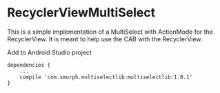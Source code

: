 # RecyclerViewMultiSelect
This is a simple implementation of a MultiSelect with ActionMode for the RecyclerView. It is meant to help use the CAB with the RecyclerView.

Add to Android Studio project
```
dependencies {
    ...
    compile 'com.smurph.multiselectlib:multiselectlib:1.0.1'
}
```
